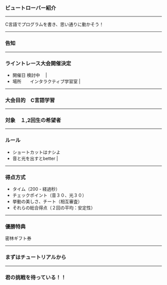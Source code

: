 ### ビュートローバー紹介

---

C言語でプログラムを書き、思い通りに動かそう！

---
### 告知



---


### ライントレース大会開催決定

* 開催日 検討中　 |
* 場所　　インタラクティブ学習室 |


---


### 大会目的　C言語学習




---


### 対象　１,2回生の希望者


---


### ルール

+ ショートカットはナシよ
+ 音と光を出すとbetter |
---


### 得点方式

* タイム（200 - 経過秒）
* チェックポイント（音３０、光３０）
* 挙動の美しさ、チート（相互審査）
* それらの総合得点（２回の平均：安定性）

---

### 優勝特典

密林ギフト券

---


### まずはチュートリアルから

---

### 君の挑戦を待っている！！
